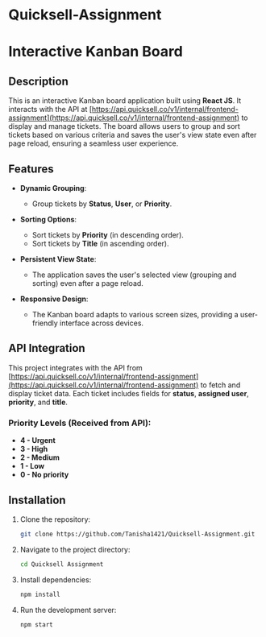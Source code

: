 # Quicksell-Assignment
# Interactive Kanban Board

## Description
This is an interactive Kanban board application built using **React JS**. It interacts with the API at [https://api.quicksell.co/v1/internal/frontend-assignment](https://api.quicksell.co/v1/internal/frontend-assignment) to display and manage tickets. The board allows users to group and sort tickets based on various criteria and saves the user's view state even after page reload, ensuring a seamless user experience.

## Features
- **Dynamic Grouping**: 
  - Group tickets by **Status**, **User**, or **Priority**.
  
- **Sorting Options**:
  - Sort tickets by **Priority** (in descending order).
  - Sort tickets by **Title** (in ascending order).

- **Persistent View State**:
  - The application saves the user's selected view (grouping and sorting) even after a page reload.

- **Responsive Design**:
  - The Kanban board adapts to various screen sizes, providing a user-friendly interface across devices.

## API Integration
This project integrates with the API from [https://api.quicksell.co/v1/internal/frontend-assignment](https://api.quicksell.co/v1/internal/frontend-assignment) to fetch and display ticket data. Each ticket includes fields for **status**, **assigned user**, **priority**, and **title**.

### Priority Levels (Received from API):
- **4 - Urgent**
- **3 - High**
- **2 - Medium**
- **1 - Low**
- **0 - No priority**

## Installation

1. Clone the repository:
   ```bash
   git clone https://github.com/Tanisha1421/Quicksell-Assignment.git
2. Navigate to the project directory:
   ```bash
   cd Quicksell Assignment
3. Install dependencies:
   ```bash
   npm install
4. Run the development server:
   ```bash
   npm start
   
   
